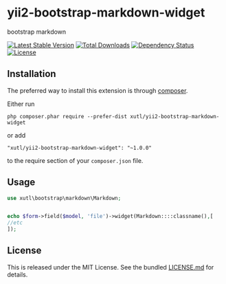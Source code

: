 # yii2-bootstrap-markdown-widget

bootstrap markdown

[![Latest Stable Version](https://poser.pugx.org/xutl/yii2-bootstrap-markdown-widget/v/stable.png)](https://packagist.org/packages/xutl/yii2-bootstrap-markdown-widget)
[![Total Downloads](https://poser.pugx.org/xutl/yii2-bootstrap-markdown-widget/downloads.png)](https://packagist.org/packages/xutl/yii2-bootstrap-markdown-widget)
[![Dependency Status](https://www.versioneye.com/php/xutl:yii2-bootstrap-markdown-widget/dev-master/badge.png)](https://www.versioneye.com/php/xutl:yii2-bootstrap-markdown-widget/dev-master)
[![License](https://poser.pugx.org/xutl/yii2-bootstrap-markdown-widget/license.svg)](https://packagist.org/packages/xutl/yii2-bootstrap-markdown-widget)


Installation
------------

The preferred way to install this extension is through [composer](http://getcomposer.org/download/).

Either run

```
php composer.phar require --prefer-dist xutl/yii2-bootstrap-markdown-widget
```

or add

```
"xutl/yii2-bootstrap-markdown-widget": "~1.0.0"
```

to the require section of your `composer.json` file.

Usage
-----

```php
use xutl\bootstrap\markdown\Markdown;


echo $form->field($model, 'file')->widget(Markdown::::classname(),[
//etc
]);
```

## License

This is released under the MIT License. See the bundled [LICENSE.md](LICENSE.md)
for details.
